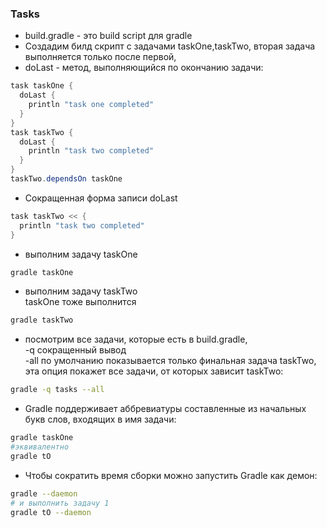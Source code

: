 ### Tasks

* build.gradle - это build script для gradle
* Создадим билд скрипт с  задачами taskOne,taskTwo,
вторая задача выполняется только после первой,
* doLast - метод, выполняющийся по окончанию задачи:

```java
task taskOne {
  doLast {
    println "task one completed"
  }
}
task taskTwo {
  doLast {
    println "task two completed"
  }
}
taskTwo.dependsOn taskOne

```
* Сокращенная форма записи doLast
```java
task taskTwo << {
  println "task two completed"
}
```
* выполним задачу taskOne
```bash
gradle taskOne
```
* выполним задачу taskTwo<br>
taskOne тоже выполнится
```bash
gradle taskTwo
```
* посмотрим все задачи, которые есть в build.gradle,<br>
-q сокращенный вывод<br>
-all по умолчанию показывается только финальная задача taskTwo,
эта опция покажет все задачи, от которых зависит taskTwo:
```bash
gradle -q tasks --all
```
* Gradle поддерживает аббревиатуры составленные из начальных букв слов, входящих в имя задачи:
```bash
gradle taskOne
#эквивалентно
gradle tO
```
* Чтобы сократить время сборки можно запустить Gradle как демон:
```bash
gradle --daemon
# и выполнить задачу 1
gradle tO --daemon
```
